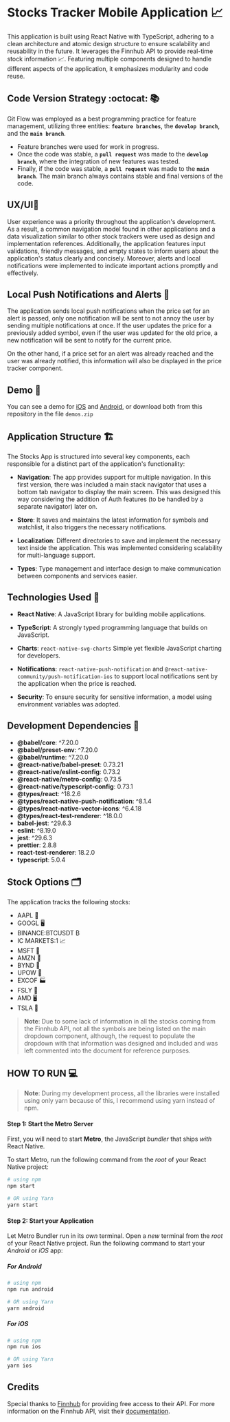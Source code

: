 # Stocks Tracker Mobile Application 📈

This application is built using React Native with TypeScript, adhering to a clean architecture and atomic design structure to ensure scalability and reusability in the future. It leverages the Finnhub API to provide real-time stock information 📈. Featuring multiple components designed to handle different aspects of the application, it emphasizes modularity and code reuse.

## Code Version Strategy :octocat: 📚

Git Flow was employed as a best programming practice for feature management, utilizing three entities: **`feature branches`**, the **`develop branch`**, and the **`main branch`**. 
- Feature branches were used for work in progress.
- Once the code was stable, a **`pull request`** was made to the **`develop branch`**, where the integration of new features was tested.
- Finally, if the code was stable, a **`pull request`** was made to the **`main branch`**. The main branch always contains stable and final versions of the code.

## UX/UI📍

User experience was a priority throughout the application's development. As a result, a common navigation model found in other applications and a data visualization similar to other stock trackers were used as design and implementation references. Additionally, the application features input validations, friendly messages, and empty states to inform users about the application's status clearly and concisely. Moreover, alerts and local notifications were implemented to indicate important actions promptly and effectively.

## Local Push Notifications and Alerts 📲

The application sends local push notifications when the price set for an alert is passed, only one notification will be sent to not annoy the user by sending multiple notifications at once. If the user updates the price for a previously added symbol, even if the user was updated for the old price, a new notification will be sent to notify for the current price.

On the other hand, if a price set for an alert was already reached and the user was already notified, this information will also be displayed in the price tracker component.

## Demo 🚀

You can see a demo for [iOS](https://drive.google.com/drive/folders/118Sbh8K6SoOkfRzAN4bfWAfHzOmHcGVI?usp=sharing) and [Android](https://drive.google.com/drive/folders/1Q8ZZHtJKakiKPHkupyLH7u09bSSKe0f3?usp=sharing), or download both from this repository in the file `demos.zip`

## Application Structure 🏗️

The Stocks App is structured into several key components, each responsible for a distinct part of the application's functionality:

- **Navigation**: The app provides support for multiple navigation. In this first version, there was included a main stack navigator that uses a bottom tab navigator to display the main screen. This was designed this way considering the addition of Auth features (to be handled by a separate navigator) later on.
  
- **Store**: It saves and maintains the latest information for symbols and watchlist, it also triggers the necessary notifications.

- **Localization**: Different directories to save and implement the necessary text inside the application. This was implemented considering scalability for multi-language support.

- **Types**: Type management and interface design to make communication between components and services easier.

## Technologies Used 📱

- **React Native**: A JavaScript library for building mobile applications.
- **TypeScript**: A strongly typed programming language that builds on JavaScript.
- **Charts**: `react-native-svg-charts` Simple yet flexible JavaScript charting for developers.
- **Notifications**: `react-native-push-notification` and `@react-native-community/push-notification-ios` to support local notifications sent by the application when the price is reached.

- **Security**: To ensure security for sensitive information, a model using environment variables was adopted.
 
## Development Dependencies 🔧

- **@babel/core**: ^7.20.0
- **@babel/preset-env**: ^7.20.0
- **@babel/runtime**: ^7.20.0
- **@react-native/babel-preset**: 0.73.21
- **@react-native/eslint-config**: 0.73.2
- **@react-native/metro-config**: 0.73.5
- **@react-native/typescript-config**: 0.73.1
- **@types/react**: ^18.2.6
- **@types/react-native-push-notification**: ^8.1.4
- **@types/react-native-vector-icons**: ^6.4.18
- **@types/react-test-renderer**: ^18.0.0
- **babel-jest**: ^29.6.3
- **eslint**: ^8.19.0
- **jest**: ^29.6.3
- **prettier**: 2.8.8
- **react-test-renderer**: 18.2.0
- **typescript**: 5.0.4

## Stock Options 🗂️

The application tracks the following stocks:

- AAPL 🍏
- GOOGL 🖥️
- BINANCE:BTCUSDT ₿
- IC MARKETS:1 📈
- MSFT 💼
- AMZN 🛒
- BYND 🌱
- UPOW 🔋
- EXCOF 🏭
- FSLY 🚀
- AMD 🖥️
- TSLA 🚗

>**Note**: Due to some lack of information in all the stocks coming from the Finnhub API, not all the symbols are being listed on the main dropdown component, although, the request to populate the dropdown with that information was designed and included and was left commented into the document for reference purposes.

## HOW TO RUN 💻

>**Note**: During my development process, all the libraries were installed using only yarn because of this, I recommend using yarn instead of npm.


#### Step 1: Start the Metro Server

First, you will need to start **Metro**, the JavaScript _bundler_ that ships _with_ React Native.

To start Metro, run the following command from the _root_ of your React Native project:

```bash
# using npm
npm start

# OR using Yarn
yarn start
```

#### Step 2: Start your Application

Let Metro Bundler run in its _own_ terminal. Open a _new_ terminal from the _root_ of your React Native project. Run the following command to start your _Android_ or _iOS_ app:

##### For Android

```bash
# using npm
npm run android

# OR using Yarn
yarn android
```

#####  For iOS

```bash
# using npm
npm run ios

# OR using Yarn
yarn ios
```

## Credits 
Special thanks to [Finnhub](https://finnhub.io/) for providing free access to their API. For more information on the Finnhub API, visit their [documentation](https://finnhub.io/docs/api/introduction).